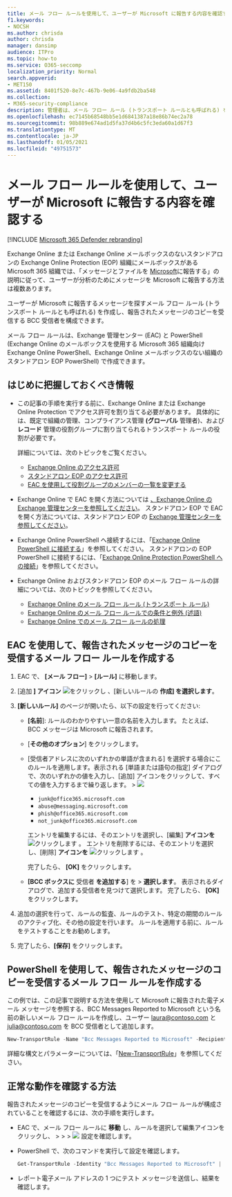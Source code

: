 ```yaml
---
title: メール フロー ルールを使用して、ユーザーが Microsoft に報告する内容を確認する
f1.keywords:
- NOCSH
ms.author: chrisda
author: chrisda
manager: dansimp
audience: ITPro
ms.topic: how-to
ms.service: O365-seccomp
localization_priority: Normal
search.appverid:
- MET150
ms.assetid: 8401f520-8e7c-467b-9e06-4a9fdb2ba548
ms.collection:
- M365-security-compliance
description: 管理者は、メール フロー ルール (トランスポート ルールとも呼ばれる) を使用して、ユーザーが Microsoft に報告するメッセージのコピーを受信する方法について説明します。
ms.openlocfilehash: ec7145b68548bb5e1d6841387a18e86b74ec2a78
ms.sourcegitcommit: 98b889e674ad1d5fa37d4b6c5fc3eda60a1d67f3
ms.translationtype: MT
ms.contentlocale: ja-JP
ms.lasthandoff: 01/05/2021
ms.locfileid: "49751573"
---
```

# <a name="use-mail-flow-rules-to-see-what-your-users-are-reporting-to-microsoft"></a>メール フロー ルールを使用して、ユーザーが Microsoft に報告する内容を確認する

[!INCLUDE [Microsoft 365 Defender rebranding](../includes/microsoft-defender-for-office.md)]


Exchange Online または Exchange Online メールボックスのないスタンドアロンの Exchange Online Protection (EOP) 組織にメールボックスがある Microsoft 365 組織では、「メッセージとファイルを [Microsoft](report-junk-email-messages-to-microsoft.md)に報告する」の説明に従って、ユーザーが分析のためにメッセージを Microsoft に報告する方法は複数あります。

ユーザーが Microsoft に報告するメッセージを探すメール フロー ルール (トランスポート ルールとも呼ばれる) を作成し、報告されたメッセージのコピーを受信する BCC 受信者を構成できます。

メール フロー ルールは、Exchange 管理センター (EAC) と PowerShell (Exchange Online のメールボックスを使用する Microsoft 365 組織向け Exchange Online PowerShell、Exchange Online メールボックスのない組織のスタンドアロン EOP PowerShell) で作成できます。

## <a name="what-do-you-need-to-know-before-you-begin"></a>はじめに把握しておくべき情報

- この記事の手順を実行する前に、Exchange Online または Exchange Online Protection でアクセス許可を割り当てる必要があります。 具体的には、既定で組織の管理、コンプライアンス管理 **(グローバル** 管理者)、および **レコード** 管理の役割グループに割り当てられるトランスポート ルールの役割が必要です。

  詳細については、次のトピックをご覧ください。

  - [Exchange Online のアクセス許可](https://docs.microsoft.com/exchange/permissions-exo/permissions-exo)
  - [スタンドアロン EOP のアクセス許可](feature-permissions-in-eop.md)
  - [EAC を使用して役割グループのメンバーの一覧を変更する](manage-admin-role-group-permissions-in-eop.md#use-the-eac-modify-the-list-of-members-in-role-groups)

- Exchange Online で EAC を開く方法については [、Exchange Online の Exchange 管理センターを参照してください](https://docs.microsoft.com/Exchange/exchange-admin-center)。 スタンドアロン EOP で EAC を開く方法については、スタンドアロン EOP の [Exchange 管理センターを参照してください](exchange-admin-center-in-exchange-online-protection-eop.md)。

- Exchange Online PowerShell へ接続するには、「[Exchange Online PowerShell に接続する](https://docs.microsoft.com/powershell/exchange/connect-to-exchange-online-powershell)」を参照してください。 スタンドアロンの EOP PowerShell に接続するには、「[Exchange Online Protection PowerShell への接続](https://docs.microsoft.com/powershell/exchange/connect-to-exchange-online-protection-powershell)」を参照してください。

- Exchange Online およびスタンドアロン EOP のメール フロー ルールの詳細については、次のトピックを参照してください。
  - [Exchange Online のメール フロー ルール (トランスポート ルール)](https://docs.microsoft.com/Exchange/security-and-compliance/mail-flow-rules/mail-flow-rules)
  - [Exchange Online のメール フロー ルールでの条件と例外 (述語)](https://docs.microsoft.com/Exchange/security-and-compliance/mail-flow-rules/conditions-and-exceptions)
  - [Exchange Online でのメール フロー ルールの処理](https://docs.microsoft.com/Exchange/security-and-compliance/mail-flow-rules/mail-flow-rule-actions)

## <a name="use-the-eac-to-create-a-mail-flow-rule-to-receive-copies-of-reported-messages"></a>EAC を使用して、報告されたメッセージのコピーを受信するメール フロー ルールを作成する

1. EAC で、 **[メール フロー]** \> **[ルール]** に移動します。

2. [追加 **] アイコン** ![ をクリックし ](../../media/ITPro-EAC-AddIcon.png) 、[新しいルールの **作成] を選択します**。

3. **[新しいルール]** のページが開いたら、以下の設定を行ってください:

   - **[名前**]: ルールのわかりやすい一意の名前を入力します。 たとえば、BCC メッセージは Microsoft に報告されます。

   - [**その他のオプション**] をクリックします。

   - [受信者アドレスに次のいずれかの単語が含まれる] を選択する場合にこのルールを適用します。表示される [単語または語句の指定] ダイアログで、次のいずれかの値を入力し、[追加] アイコンをクリックして、すべての値を入力するまで繰り返します。 \>    ![ ](../../media/ITPro-EAC-AddIcon.png)

     - `junk@office365.microsoft.com`
     - `abuse@messaging.microsoft.com`
     - `phish@office365.microsoft.com`
     - `not_junk@office365.microsoft.com`

     エントリを編集するには、そのエントリを選択し、[編集] **アイコンを** ![ クリックします ](../../media/ITPro-EAC-EditIcon.png) 。 エントリを削除するには、そのエントリを選択し、[削除] **アイコンを** ![ クリックします ](../../media/ITPro-EAC-DeleteIcon.png) 。

     完了したら、 **[OK]** をクリックします。

   - **[BCC ボックスに** 受信者 **を追加する**] を \> **選択します**。 表示されるダイアログで、追加する受信者を見つけて選択します。 完了したら、 **[OK]** をクリックします。

4. 追加の選択を行って、ルールの監査、ルールのテスト、特定の期間のルールのアクティブ化、その他の設定を行います。 ルールを適用する前に、ルールをテストすることをお勧めします。

5. 完了したら、**[保存]** をクリックします。

## <a name="use-powershell-to-create-a-mail-flow-rule-to-receive-copies-of-reported-messages"></a>PowerShell を使用して、報告されたメッセージのコピーを受信するメール フロー ルールを作成する

この例では、この記事で説明する方法を使用して Microsoft に報告された電子メール メッセージを参照する、BCC Messages Reported to Microsoft という名前の新しいメール フロー ルールを作成し、ユーザー laura@contoso.com と julia@contoso.com を BCC 受信者として追加します。

```powershell
New-TransportRule -Name "Bcc Messages Reported to Microsoft" -RecipientAddressContainsWords "junk@office365.microsoft.com","abuse@messaging.microsoft.com","phish@office365.microsoft.com","false_positive@messaging.microsoft.com" -BlindCopyTo "laura@contoso.com","julia@contoso.com".
```

詳細な構文とパラメーターについては、「[New-TransportRule](https://docs.microsoft.com/powershell/module/exchange/new-transportrule)」を参照してください。

## <a name="how-do-you-know-this-worked"></a>正常な動作を確認する方法

報告されたメッセージのコピーを受信するようにメール フロー ルールが構成されていることを確認するには、次の手順を実行します。

- EAC で、メール フロー ルールに **移動** し、ルールを選択して編集アイコンをクリックし、 \>  \> \>  ![ ](../../media/ITPro-EAC-EditIcon.png) 設定を確認します。

- PowerShell で、次のコマンドを実行して設定を確認します。

  ```powershell
  Get-TransportRule -Identity "Bcc Messages Reported to Microsoft" | Format-List
  ```

- レポート電子メール アドレスの 1 つにテスト メッセージを送信し、結果を確認します。
